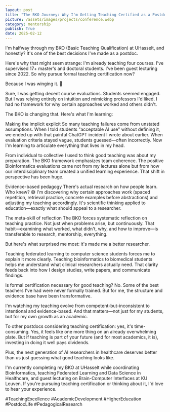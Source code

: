 ```yaml
---
layout: post
title: "The BKO Journey: Why I'm Getting Teaching Certified as a Postdoc"
picture: /assets/images/projects/conference.webp
category: mentorship
publish: True
date: 2025-02-12
---
```


I'm halfway through my BKO (Basic Teaching Qualification) at UHasselt, and honestly? It's one of the best decisions I've made as a postdoc.

Here's why that might seem strange: I'm already teaching four courses. I've supervised 17+ master's and doctoral students. I've been guest lecturing since 2022. So why pursue formal teaching certification now?

Because I was winging it. 🎯

Sure, I was getting decent course evaluations. Students seemed engaged. But I was relying entirely on intuition and mimicking professors I'd liked. I had no framework for why certain approaches worked and others didn't.

The BKO is changing that. Here's what I'm learning:

Making the implicit explicit So many teaching failures come from unstated assumptions. When I told students "acceptable AI use" without defining it, we ended up with that painful ChatGPT incident I wrote about earlier. When evaluation criteria stayed vague, students guessed—often incorrectly. Now I'm learning to articulate everything that lives in my head.

From individual to collective I used to think good teaching was about my preparation. The BKO framework emphasizes team coherence. The positive Bioinformatics evaluations came not from my lectures alone but from how our interdisciplinary team created a unified learning experience. That shift in perspective has been huge.

Evidence-based pedagogy There's actual research on how people learn. Who knew? 😅 I'm discovering why certain approaches work (spaced repetition, retrieval practice, concrete examples before abstractions) and adjusting my teaching accordingly. It's scientific thinking applied to education—exactly what should appeal to a researcher.

The meta-skill of reflection The BKO forces systematic reflection on teaching practice. Not just when problems arise, but continuously. That habit—examining what worked, what didn't, why, and how to improve—is transferable to research, mentorship, everything.

But here's what surprised me most: it's made me a better researcher.

Teaching federated learning to computer science students forces me to explain it more clearly. Teaching bioinformatics to biomedical students helps me understand what clinical researchers actually need. That clarity feeds back into how I design studies, write papers, and communicate findings.

Is formal certification necessary for good teaching? No. Some of the best teachers I've had were never formally trained. But for me, the structure and evidence base have been transformative.

I'm watching my teaching evolve from competent-but-inconsistent to intentional and evidence-based. And that matters—not just for my students, but for my own growth as an academic.

To other postdocs considering teaching certification: yes, it's time-consuming. Yes, it feels like one more thing on an already overwhelming plate. But if teaching is part of your future (and for most academics, it is), investing in doing it well pays dividends.

Plus, the next generation of AI researchers in healthcare deserves better than us just guessing what good teaching looks like.

I'm currently completing my BKO at UHasselt while coordinating Bioinformatics, teaching Federated Learning and Data Science in Healthcare, and guest lecturing on Brain-Computer Interfaces at KU Leuven. If you're pursuing teaching certification or thinking about it, I'd love to hear your experience.

#TeachingExcellence #AcademicDevelopment #HigherEducation #PostdocLife #PedagogicalResearch
